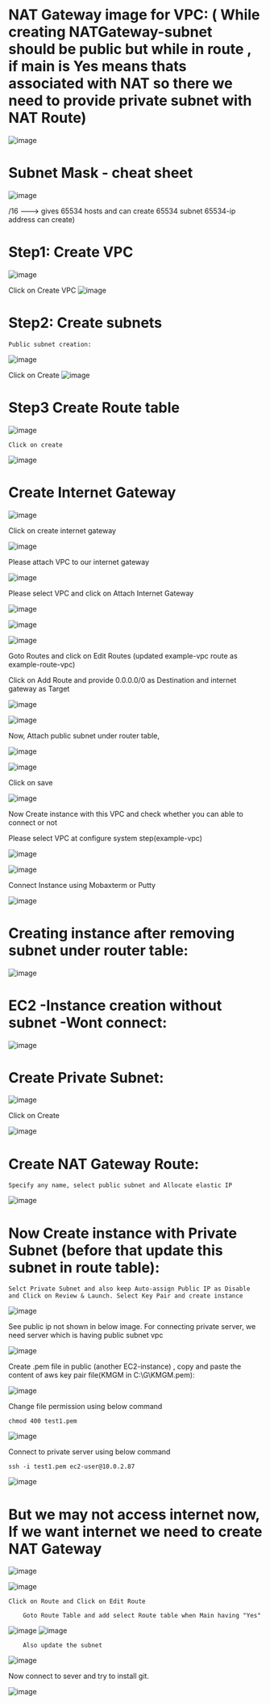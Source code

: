 
# NAT Gateway image for VPC:  ( While creating NATGateway-subnet should be public but while in route , if main is Yes means thats associated with NAT so there we need to provide private subnet with NAT Route)
![image](https://user-images.githubusercontent.com/54719289/108605334-8caa4a80-73d9-11eb-8f25-0cb90c21af14.png)

# Subnet Mask - cheat sheet

![image](https://user-images.githubusercontent.com/54719289/108605535-98e2d780-73da-11eb-80da-89eb30d5afe6.png)

/16 ---> gives 65534 hosts and can create 65534 subnet 65534-ip address can create) 


# Step1: Create VPC

![image](https://user-images.githubusercontent.com/54719289/108605784-62a65780-73dc-11eb-853b-b5043e273c82.png)

Click on Create VPC
![image](https://user-images.githubusercontent.com/54719289/108605812-908b9c00-73dc-11eb-949c-8d6f8f5a378e.png)

# Step2: Create subnets

    Public subnet creation:

![image](https://user-images.githubusercontent.com/54719289/108606042-b8c7ca80-73dd-11eb-8801-15b6dcbe7a99.png)

Click on Create
![image](https://user-images.githubusercontent.com/54719289/108606056-d432d580-73dd-11eb-95e0-275ea3212e3f.png)

# Step3 Create Route table

![image](https://user-images.githubusercontent.com/54719289/108606149-63d88400-73de-11eb-9831-243b2f3f0b07.png)

    Click on create

![image](https://user-images.githubusercontent.com/54719289/108606175-8a96ba80-73de-11eb-9bcc-afbdd29cf42a.png)



# Create Internet Gateway

![image](https://user-images.githubusercontent.com/54719289/108606219-d21d4680-73de-11eb-9f26-69b5e974299a.png)

Click on create internet gateway

![image](https://user-images.githubusercontent.com/54719289/108606253-0f81d400-73df-11eb-85e4-3cb20bb26f32.png)

Please attach VPC to our internet gateway

![image](https://user-images.githubusercontent.com/54719289/108606310-769f8880-73df-11eb-9744-5d3838858881.png)

Please select VPC and click on Attach Internet Gateway 

![image](https://user-images.githubusercontent.com/54719289/108606324-8cad4900-73df-11eb-8d6c-44eb1770f83a.png)

![image](https://user-images.githubusercontent.com/54719289/108606394-df870080-73df-11eb-99ce-454dd3992cf0.png)

![image](https://user-images.githubusercontent.com/54719289/108606636-1b6e9580-73e1-11eb-84c8-910366015f99.png)


Goto Routes and click on Edit Routes (updated example-vpc route as example-route-vpc)

Click on Add Route and provide 0.0.0.0/0 as Destination and internet gateway as Target


![image](https://user-images.githubusercontent.com/54719289/108606478-47d5e200-73e0-11eb-9f61-ff7256a96828.png)

![image](https://user-images.githubusercontent.com/54719289/108606525-88cdf680-73e0-11eb-9f2d-6e967925d3f2.png)

Now, Attach public subnet under router table,

![image](https://user-images.githubusercontent.com/54719289/108606567-c894de00-73e0-11eb-9f89-7e961624e4db.png)

![image](https://user-images.githubusercontent.com/54719289/108606599-efebab00-73e0-11eb-8273-dfb28cafcf7d.png)

Click on save

![image](https://user-images.githubusercontent.com/54719289/108606652-2f19fc00-73e1-11eb-9aff-19a0767dec9f.png)



Now Create instance with this VPC and check whether you can able to connect or not

Please select VPC at configure system step(example-vpc)

![image](https://user-images.githubusercontent.com/54719289/108606838-997f6c00-73e2-11eb-9032-0ab119a0ab9b.png)

![image](https://user-images.githubusercontent.com/54719289/108606805-5f15cf00-73e2-11eb-8915-e39fd6102491.png)


Connect Instance using Mobaxterm or Putty

![image](https://user-images.githubusercontent.com/54719289/108606955-71dcd380-73e3-11eb-8978-166e8a5379ad.png)


# Creating instance after removing subnet under router table:
![image](https://user-images.githubusercontent.com/54719289/108607100-47d7e100-73e4-11eb-8d03-604e7c807a54.png)

# EC2 -Instance creation without subnet -Wont connect:

![image](https://user-images.githubusercontent.com/54719289/108607147-a43b0080-73e4-11eb-8b32-1e684bd3f695.png)




# Create Private Subnet:

![image](https://user-images.githubusercontent.com/54719289/108607562-1f9db180-73e7-11eb-9357-14c9fb73f06e.png)


Click on Create

![image](https://user-images.githubusercontent.com/54719289/108607577-347a4500-73e7-11eb-9dd1-ed5647fcee66.png)

# Create NAT Gateway Route:
    Specify any name, select public subnet and Allocate elastic IP
    
![image](https://user-images.githubusercontent.com/54719289/108609935-7b703680-73f7-11eb-8e82-4b02048d999d.png)


# Now Create instance with Private Subnet (before that update this subnet in route table):

    Selct Private Subnet and also keep Auto-assign Public IP as Disable and Click on Review & Launch. Select Key Pair and create instance

![image](https://user-images.githubusercontent.com/54719289/108607695-df8afe80-73e7-11eb-95f9-f7b3543abec4.png)

See public ip not shown in below image. For connecting private server, we need server which is having public subnet vpc

![image](https://user-images.githubusercontent.com/54719289/108607710-09442580-73e8-11eb-83ac-86c009bb73e8.png)


 Create .pem file in public (another EC2-instance)  , copy and paste the content of aws key pair file(KMGM in C:\G\KMGM.pem):
 
 ![image](https://user-images.githubusercontent.com/54719289/108608512-58408980-73ed-11eb-95fd-b19f70e219a4.png)

  
  Change file permission using below command

    chmod 400 test1.pem

 ![image](https://user-images.githubusercontent.com/54719289/108608564-bcfbe400-73ed-11eb-9c2d-f6d3ed1c04d1.png)

Connect to private server using below command
    
    ssh -i test1.pem ec2-user@10.0.2.87
   
 ![image](https://user-images.githubusercontent.com/54719289/108609140-fc2c3400-73f1-11eb-9080-354d14fe99aa.png)

    
# But we may not access internet now, If we want internet we need to create NAT Gateway

![image](https://user-images.githubusercontent.com/54719289/108609542-8ecdd280-73f4-11eb-887e-3862059c4f88.png)

    
 ![image](https://user-images.githubusercontent.com/54719289/108608178-65f50f80-73eb-11eb-84f1-db074472abe1.png)

    Click on Route and Click on Edit Route

        Goto Route Table and add select Route table when Main having "Yes"

![image](https://user-images.githubusercontent.com/54719289/108609588-e2d8b700-73f4-11eb-8e1d-371e671f3e9a.png)
![image](https://user-images.githubusercontent.com/54719289/108609605-00a61c00-73f5-11eb-8cfd-9a35a1175284.png)

        Also update the subnet
        
![image](https://user-images.githubusercontent.com/54719289/108610386-4ebe1e00-73fb-11eb-851c-08a529d6906b.png)


Now connect to sever and try to install git.

![image](https://user-images.githubusercontent.com/54719289/108610184-a0fe3f80-73f9-11eb-8cdf-f14bd8885ad5.png)

